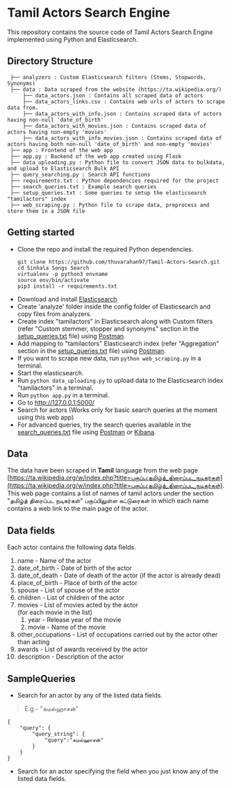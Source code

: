 # Tamil Actors Search Engine
 
This repository contains the source code of Tamil Actors Search Engine implemented using Python and Elasticsearch.

## Directory Structure
```
 ├── analyzers : Custom Elasticsearch filters (Stems, Stopwords, Synonyms)
 ├── data : Data scraped from the website (https://ta.wikipedia.org/)
     ├── data_actors.json : Contains all scraped data of actors
     ├── data_actors_links.csv : Contains web urls of actors to scrape data from.
     ├── data_actors_with_info.json : Contains scraped data of actors having non-null 'date_of_birth'
     ├── data_actors_with_movies.json : Contains scraped data of actors having non-empty 'movies'
     ├── data_actors_with_info_movies.json : Contains scraped data of actors having both non-null 'date_of_birth' and non-empty 'movies'
 ├── app : Frontend of the web app
 ├── app.py : Backend of the web app created using Flask
 ├── data_uploading.py : Python file to convert JSON data to bulkdata, and upload to Elasticsearch Bulk API
 ├── query_searching.py : Search API functions
 ├── requirements.txt : Python dependencies required for the project
 ├── search_queries.txt : Example search queries
 ├── setup_queries.txt : Some queries to setup the elasticsearch "tamilactors" index
 ├── web_scraping.py : Python file to scrape data, preprocess and store them in a JSON file
```

## Getting started
* Clone the repo and install the required Python dependencies.
  ```commandline
  git clone https://github.com/thuvarahan97/Tamil-Actors-Search.git
  cd Sinhala Songs Search
  virtualenv -p python3 envname
  source env/bin/activate
  pip3 install -r requirements.txt
  ```
* Download and install [Elasticsearch](https://www.elastic.co/guide/en/elasticsearch/reference/current/getting-started-install.html)
* Create 'analyze' folder inside the config folder of Elasticsearch and copy files from analyzers.
* Create index "tamilactors" in Elasticsearch along with Custom filters (refer "Custom stemmer, stopper and synonyms" section in the [setup_queries.txt](/setup_queries.txt) file) using [Postman](https://www.postman.com/downloads/).
* Add mapping to "tamilactors" Elasticsearch index (refer "Aggregation" section in the [setup_queries.txt](/setup_queries.txt) file) using [Postman](https://www.postman.com/downloads/).
* If you want to scrape new data, run ```python web_scraping.py``` in a terminal.
* Start the elasticsearch.
* Run ```python data_uploading.py``` to upload data to the Elasticsearch index "tamilactors" in a terminal.
* Run ```python app.py``` in a terminal.
* Go to http://127.0.0.1:5000/
* Search for actors (Works only for basic search queries at the moment using this web app)
* For advanced queries, try the search queries available in the [search_queries.txt](/search_queries.txt) file using [Postman](https://www.postman.com/downloads/) or [Kibana](https://www.elastic.co/kibana/).

## Data
The data have been scraped in **Tamil** language from the web page [https://ta.wikipedia.org/w/index.php?title=பகுப்பு:தமிழ்த்_திரைப்பட_நடிகர்கள்](https://ta.wikipedia.org/w/index.php?title=பகுப்பு:தமிழ்த்_திரைப்பட_நடிகர்கள்). This web page contains a list of names of tamil actors under the section "தமிழ்த் திரைப்பட நடிகர்கள்" பகுப்பிலுள்ள கட்டுரைகள் in which each name contains a web link to the main page of the actor. 

## Data fields 
Each actor contains the following data fields.
1. name - Name of the actor
2. date_of_birth - Date of birth of the actor
3. date_of_death - Date of death of the actor (if the actor is already dead)
4. place_of_birth - Place of birth of the actor
5. spouse - List of spouse of the actor
6. children - List of children of the actor
7. movies - List of movies acted by the actor
   <br/>(for each movie in the list)
   1. year - Release year of the movie
   2. movie - Name of the movie
8. other_occupations - List of occupations carried out by the actor other than acting
9. awards - List of awards received by the actor
10. description - Description of the actor

## SampleQueries
* Search for an actor by any of the listed data fields.
 > E.g.- "கமல்ஹாசன்"
```
{
    "query": {
        "query_string": {
            "query":"கமல்ஹாசன்"
        }
    }
}
```

* Search for an actor specifying the field when you just know any of the listed data fields.
